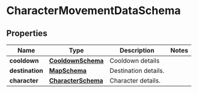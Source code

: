 
# CharacterMovementDataSchema

## Properties
Name | Type | Description | Notes
------------ | ------------- | ------------- | -------------
**cooldown** | [**CooldownSchema**](CooldownSchema.md) | Cooldown details | 
**destination** | [**MapSchema**](MapSchema.md) | Destination details. | 
**character** | [**CharacterSchema**](CharacterSchema.md) | Character details. | 



